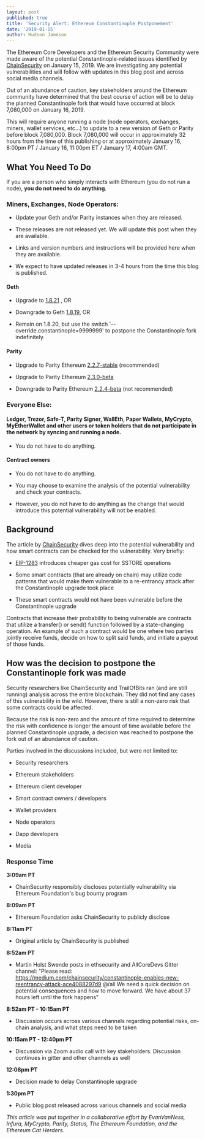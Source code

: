 ```yaml
---
layout: post
published: true
title: 'Security Alert: Ethereum Constantinople Postponement'
date: '2019-01-15'
author: Hudson Jameson
---
```


The Ethereum Core Developers and the Ethereum Security Community were made aware of the potential Constantinople-related issues identified by [ChainSecurity](https://medium.com/chainsecurity/constantinople-enables-new-reentrancy-attack-ace4088297d9) on January 15, 2019. We are investigating any potential vulnerabilities and will follow with updates in this blog post and across social media channels.

Out of an abundance of caution, key stakeholders around the Ethereum community have determined that the best course of action will be to delay the planned Constantinople fork that would have occurred at block 7,080,000 on January 16, 2019.

This will require anyone running a node (node operators, exchanges, miners, wallet services, etc...) to update to a new version of Geth or Parity before block 7,080,000. Block 7,080,000 will occur in approximately 32 hours from the time of this publishing or at approximately January 16, 8:00pm PT / January 16, 11:00pm ET / January 17, 4:00am GMT.


## What You Need To Do
If you are a person who simply interacts with Ethereum (you do not run a node), **you do not need to do anything**.

### Miners, Exchanges, Node Operators:

-   Update your Geth and/or Parity instances when they are released.

-   These releases are not released yet. We will update this post when they are available.

-   Links and version numbers and instructions will be provided here when they are available.

-   We expect to have updated releases in 3-4 hours from the time this blog is published.

#### Geth

  -   Upgrade to [1.8.21](https://github.com/ethereum/go-ethereum/releases/tag/v1.8.21) , OR

  -   Downgrade to Geth [1.8.19](https://github.com/ethereum/go-ethereum/releases/tag/v1.8.19), OR

  -   Remain on 1.8.20, but use the switch '--override.constantinople=9999999' to postpone the Constantinople fork indefinitely.

#### Parity

  -   Upgrade to Parity Ethereum [2.2.7-stable](https://github.com/paritytech/parity-ethereum/releases/tag/v2.2.7) (recommended)

  -   Upgrade to Parity Ethereum [2.3.0-beta](https://github.com/paritytech/parity-ethereum/releases/tag/v2.3.0)

  -   Downgrade to Parity Ethereum [2.2.4-beta](https://github.com/paritytech/parity-ethereum/releases/tag/v2.2.4) (not recommended)

### Everyone Else:

#### Ledger, Trezor, Safe-T, Parity Signer, WallEth, Paper Wallets, MyCrypto, MyEtherWallet and other users or token holders that do not participate in the network by syncing and running a node.

-   You do not have to do anything.

#### Contract owners

-   You do not have to do anything.

-   You may choose to examine the analysis of the potential vulnerability and check your contracts.

-   However, you do not have to do anything as the change that would introduce this potential vulnerability will not be enabled.

## Background

The article by [ChainSecurity](https://medium.com/chainsecurity/constantinople-enables-new-reentrancy-attack-ace4088297d9) dives deep into the potential vulnerability and how smart contracts can be checked for the vulnerability. Very briefly:

-   [EIP-1283](https://eips.ethereum.org/EIPS/eip-1283) introduces cheaper gas cost for SSTORE operations

-   Some smart contracts (that are already on chain) may utilize code patterns that would make them vulnerable to a re-entrancy attack after the Constantinople upgrade took place

-   These smart contracts would not have been vulnerable before the Constantinople upgrade

Contracts that increase their probability to being vulnerable are contracts that utilize a transfer() or send() function followed by a state-changing operation. An example of such a contract would be one where two parties jointly receive funds, decide on how to split said funds, and initiate a payout of those funds.

## How was the decision to postpone the Constantinople fork was made

Security researchers like ChainSecurity and TrailOfBits ran (and are still running) analysis across the entire blockchain. They did not find any cases of this vulnerability in the wild. However, there is still a non-zero risk that some contracts could be affected.

Because the risk is non-zero and the amount of time required to determine the risk with confidence is longer the amount of time available before the planned Constantinople upgrade, a decision was reached to postpone the fork out of an abundance of caution.

Parties involved in the discussions included, but were not limited to:

-   Security researchers

-   Ethereum stakeholders

-   Ethereum client developer

-   Smart contract owners / developers

-   Wallet providers

-   Node operators

-   Dapp developers

-   Media

### Response Time

**3:09am PT**

-   ChainSecurity responsibly discloses potentially vulnerability via Ethereum Foundation's bug bounty program

**8:09am PT**

-   Ethereum Foundation asks ChainSecurity to publicly disclose

**8:11am PT**
-   Original article by ChainSecurity is published

**8:52am PT**

-   Martin Holst Swende posts in ethsecurity and AllCoreDevs Gitter channel: "Please read: https://medium.com/chainsecurity/constantinople-enables-new-reentrancy-attack-ace4088297d9 @/all We need a quick decision on potential consequences and how to move forward. We have about 37 hours left until the fork happens"

**8:52am PT - 10:15am PT**

-   Discussion occurs across various channels regarding potential risks, on-chain analysis, and what steps need to be taken

**10:15am PT - 12:40pm PT**

-   Discussion via Zoom audio call with key stakeholders. Discussion continues in gitter and other channels as well

**12:08pm PT**

-   Decision made to delay Constantinople upgrade

**1:30pm PT**

-   Public blog post released across various channels and social media

_This article was put together in a collaborative effort by EvanVanNess, Infura, MyCrypto, Parity, Status, The Ethereum Foundation, and the Ethereum Cat Herders._
